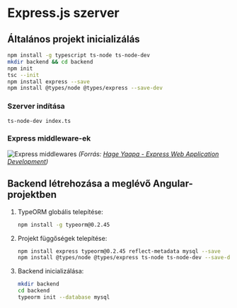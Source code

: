 # Express.js szerver

## Általános projekt inicializálás
```bash
npm install -g typescript ts-node ts-node-dev
mkdir backend && cd backend
npm init
tsc --init
npm install express --save
npm install @types/node @types/express --save-dev
```

### Szerver indítása
``ts-node-dev index.ts``

### Express middleware-ek
![Express middlewares](https://static.packt-cdn.com/products/9781849696548/graphics/6548_01_01.jpg)
_(Forrás: [Hage Yaapa - Express Web Application Development](https://www.packtpub.com/product/express-web-application-development/9781849696548))_

## Backend létrehozása a meglévő Angular-projektben
1. TypeORM globális telepítése:
   ```bash
   npm install -g typeorm@0.2.45
   ```
2. Projekt függőségek telepítése:
   ```bash
   npm install express typeorm@0.2.45 reflect-metadata mysql --save
   npm install @types/node @types/express ts-node ts-node-dev --save-dev
   ```
3. Backend inicializálása:
   ```bash
   mkdir backend
   cd backend
   typeorm init --database mysql
   ```

